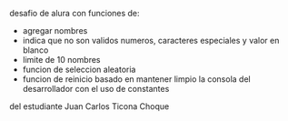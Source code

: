 desafio de alura 
con funciones de:
- agregar nombres
- indica que no son validos numeros, caracteres especiales y valor en blanco
- limite de 10 nombres
- funcion de seleccion aleatoria
- funcion de reinicio basado en mantener limpio la consola del desarrollador con el uso de constantes


del estudiante Juan Carlos Ticona Choque 

